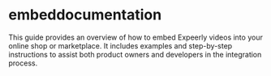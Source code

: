# embeddocumentation
This guide provides an overview of how to embed Expeerly videos into your online shop or marketplace. It includes examples and step-by-step instructions to assist both product owners and developers in the integration process.
